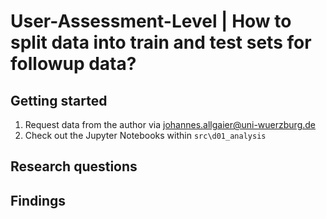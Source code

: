 # User-Assessment-Level | How to split data into train and test sets for followup data?

## Getting started
1. Request data from the author via johannes.allgaier@uni-wuerzburg.de
2. Check out the Jupyter Notebooks within `src\d01_analysis`

## Research questions

## Findings

